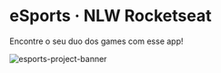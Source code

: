 # eSports · NLW Rocketseat
Encontre o seu duo dos games com esse app! 

![esports-project-banner](https://user-images.githubusercontent.com/54003876/192887123-c959a0c8-32b9-4715-b3fe-df670b74b642.png)
